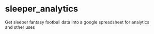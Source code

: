 # sleeper_analytics
Get sleeper fantasy football data into a google spreadsheet for analytics and other uses
